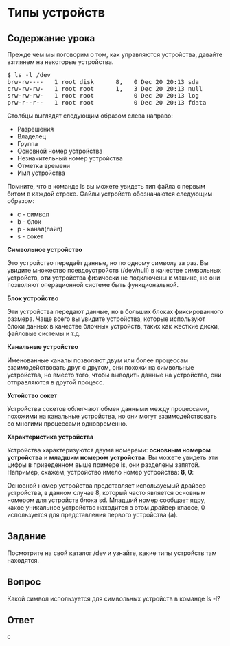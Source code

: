 # Типы устройств

## Содержание урока

Прежде чем мы поговорим о том, как управляются устройства, давайте взглянем на некоторые устройства.

<pre>$ ls -l /dev
brw-rw----   1 root disk      8,   0 Dec 20 20:13 sda
crw-rw-rw-   1 root root      1,   3 Dec 20 20:13 null
srw-rw-rw-   1 root root           0 Dec 20 20:13 log
prw-r--r--   1 root root           0 Dec 20 20:13 fdata
</pre>

Столбцы выглядят следующим образом слева направо:

<ul>
<li>Разрешения</li>
<li>Владелец</li>
<li>Группа</li>
<li>Основной номер устройства</li>
<li>Незначительный номер устройства</li>
<li>Отметка времени</li>
<li>Имя устройства</li>
</ul>

Помните, что в команде ls вы можете увидеть тип файла с первым битом в каждой строке. Файлы устройств обозначаются следующим образом:

<ul>
<li>c - символ</li>
<li>b - блок</li>
<li>p - канал(пайп)</li>
<li>s - сокет</li>
</ul>

<b>Символьное устройство</b>

Это устройство передаёт данные, но по одному символу за раз. Вы увидите множество псевдоустройств (/dev/null) в качестве символьных устройств, эти устройства физически не подключены к машине, но они позволяют операционной системе быть функциональной.

<b>Блок устройство</b>

Эти устройства передают данные, но в больших блоках фиксированного размера. Чаще всего вы увидите устройства, которые используют блоки данных в качестве блочных устройств, таких как жесткие диски, файловые системы и т.д. 

<b>Канальные устройство</b>

Именованные каналы позволяют двум или более процессам взаимодействовать друг с другом, они похожи на символьные устройства, но вместо того, чтобы выводить данные на устройство, они отправляются в другой процесс. 

<b>Устойство сокет</b>

Устройства сокетов облегчают обмен данными между процессами, похожими на канальные устройства, но они могут взаимодействовать со многими процессами одновременно. 

<b>Характеристика устройства</b>

Устройства характеризуются двумя номерами: <b>основным номером устройства</b> и <b>младшим номером устройства</b>. Вы можете увидеть эти цифры в приведенном выше примере ls, они разделены запятой. Например, скажем, устройство имело номер устройства: <b>8, 0</b>:

Основной номер устройства представляет используемый драйвер устройства, в данном случае 8, который часто является основным номером для устройств блока sd. Младший номер сообщает ядру, какое уникальное устройство находится в этом драйвер классе, 0 используется для представления первого устройства (a).

## Задание

Посмотрите на свой каталог /dev и узнайте, какие типы устройств там находятся.

## Вопрос

Какой символ используется для символьных устройств в команде ls -l?

## Ответ

c